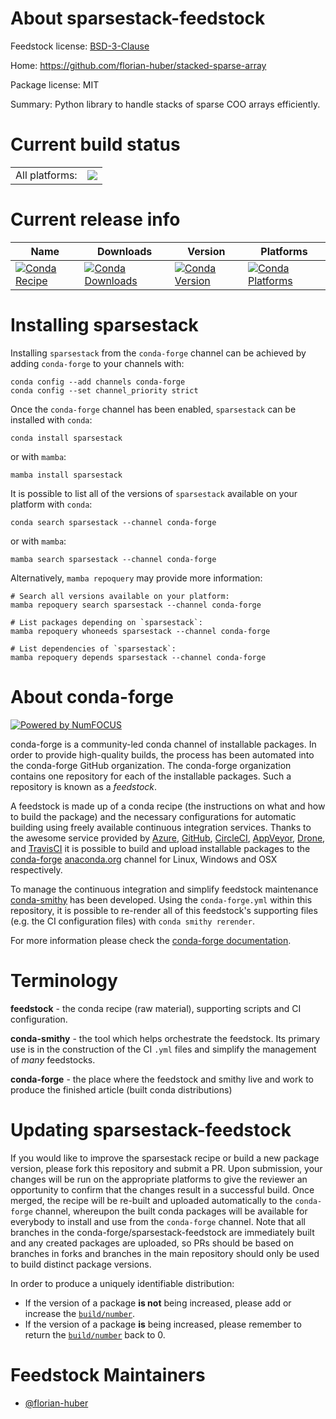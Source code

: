 About sparsestack-feedstock
===========================

Feedstock license: [BSD-3-Clause](https://github.com/conda-forge/sparsestack-feedstock/blob/main/LICENSE.txt)

Home: https://github.com/florian-huber/stacked-sparse-array

Package license: MIT

Summary: Python library to handle stacks of sparse COO arrays efficiently.

Current build status
====================


<table><tr><td>All platforms:</td>
    <td>
      <a href="https://dev.azure.com/conda-forge/feedstock-builds/_build/latest?definitionId=17626&branchName=main">
        <img src="https://dev.azure.com/conda-forge/feedstock-builds/_apis/build/status/sparsestack-feedstock?branchName=main">
      </a>
    </td>
  </tr>
</table>

Current release info
====================

| Name | Downloads | Version | Platforms |
| --- | --- | --- | --- |
| [![Conda Recipe](https://img.shields.io/badge/recipe-sparsestack-green.svg)](https://anaconda.org/conda-forge/sparsestack) | [![Conda Downloads](https://img.shields.io/conda/dn/conda-forge/sparsestack.svg)](https://anaconda.org/conda-forge/sparsestack) | [![Conda Version](https://img.shields.io/conda/vn/conda-forge/sparsestack.svg)](https://anaconda.org/conda-forge/sparsestack) | [![Conda Platforms](https://img.shields.io/conda/pn/conda-forge/sparsestack.svg)](https://anaconda.org/conda-forge/sparsestack) |

Installing sparsestack
======================

Installing `sparsestack` from the `conda-forge` channel can be achieved by adding `conda-forge` to your channels with:

```
conda config --add channels conda-forge
conda config --set channel_priority strict
```

Once the `conda-forge` channel has been enabled, `sparsestack` can be installed with `conda`:

```
conda install sparsestack
```

or with `mamba`:

```
mamba install sparsestack
```

It is possible to list all of the versions of `sparsestack` available on your platform with `conda`:

```
conda search sparsestack --channel conda-forge
```

or with `mamba`:

```
mamba search sparsestack --channel conda-forge
```

Alternatively, `mamba repoquery` may provide more information:

```
# Search all versions available on your platform:
mamba repoquery search sparsestack --channel conda-forge

# List packages depending on `sparsestack`:
mamba repoquery whoneeds sparsestack --channel conda-forge

# List dependencies of `sparsestack`:
mamba repoquery depends sparsestack --channel conda-forge
```


About conda-forge
=================

[![Powered by
NumFOCUS](https://img.shields.io/badge/powered%20by-NumFOCUS-orange.svg?style=flat&colorA=E1523D&colorB=007D8A)](https://numfocus.org)

conda-forge is a community-led conda channel of installable packages.
In order to provide high-quality builds, the process has been automated into the
conda-forge GitHub organization. The conda-forge organization contains one repository
for each of the installable packages. Such a repository is known as a *feedstock*.

A feedstock is made up of a conda recipe (the instructions on what and how to build
the package) and the necessary configurations for automatic building using freely
available continuous integration services. Thanks to the awesome service provided by
[Azure](https://azure.microsoft.com/en-us/services/devops/), [GitHub](https://github.com/),
[CircleCI](https://circleci.com/), [AppVeyor](https://www.appveyor.com/),
[Drone](https://cloud.drone.io/welcome), and [TravisCI](https://travis-ci.com/)
it is possible to build and upload installable packages to the
[conda-forge](https://anaconda.org/conda-forge) [anaconda.org](https://anaconda.org/)
channel for Linux, Windows and OSX respectively.

To manage the continuous integration and simplify feedstock maintenance
[conda-smithy](https://github.com/conda-forge/conda-smithy) has been developed.
Using the ``conda-forge.yml`` within this repository, it is possible to re-render all of
this feedstock's supporting files (e.g. the CI configuration files) with ``conda smithy rerender``.

For more information please check the [conda-forge documentation](https://conda-forge.org/docs/).

Terminology
===========

**feedstock** - the conda recipe (raw material), supporting scripts and CI configuration.

**conda-smithy** - the tool which helps orchestrate the feedstock.
                   Its primary use is in the construction of the CI ``.yml`` files
                   and simplify the management of *many* feedstocks.

**conda-forge** - the place where the feedstock and smithy live and work to
                  produce the finished article (built conda distributions)


Updating sparsestack-feedstock
==============================

If you would like to improve the sparsestack recipe or build a new
package version, please fork this repository and submit a PR. Upon submission,
your changes will be run on the appropriate platforms to give the reviewer an
opportunity to confirm that the changes result in a successful build. Once
merged, the recipe will be re-built and uploaded automatically to the
`conda-forge` channel, whereupon the built conda packages will be available for
everybody to install and use from the `conda-forge` channel.
Note that all branches in the conda-forge/sparsestack-feedstock are
immediately built and any created packages are uploaded, so PRs should be based
on branches in forks and branches in the main repository should only be used to
build distinct package versions.

In order to produce a uniquely identifiable distribution:
 * If the version of a package **is not** being increased, please add or increase
   the [``build/number``](https://docs.conda.io/projects/conda-build/en/latest/resources/define-metadata.html#build-number-and-string).
 * If the version of a package **is** being increased, please remember to return
   the [``build/number``](https://docs.conda.io/projects/conda-build/en/latest/resources/define-metadata.html#build-number-and-string)
   back to 0.

Feedstock Maintainers
=====================

* [@florian-huber](https://github.com/florian-huber/)

